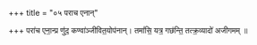 +++
title = "०५ पराच एनान्"

+++
परा॑च एना॒न्प्र णु॑द॒ कण्वा॑ञ्जीवित॒योप॑नान्। तमां॑सि॒ यत्र॒ गछ॑न्ति॒ तत्क्र॒व्यादो॑ अजीगमम् ॥
